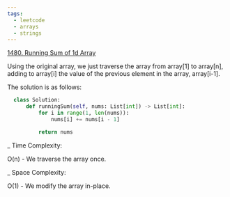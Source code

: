 ```yaml
---
tags:
  - leetcode
  - arrays
  - strings
---
```


<a href="https://leetcode.com/problems/running-sum-of-1d-array/">1480. Running
Sum of 1d Array</a>

Using the original array, we just traverse the array from array[1] to array[n],
adding to array[i] the value of the previous element in the array, array[i-1].

The solution is as follows:

```python
  class Solution:
      def runningSum(self, nums: List[int]) -> List[int]:
          for i in range(1, len(nums)):
              nums[i] += nums[i - 1]

          return nums
```

\_ Time Complexity:

O(n) - We traverse the array once.

\_ Space Complexity:

O(1) - We modify the array in-place.
